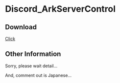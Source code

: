 # Discord_ArkServerControl

## Download
[Click]()

## Other Information
Sorry, please wait detail...

And, comment out is Japanese...
